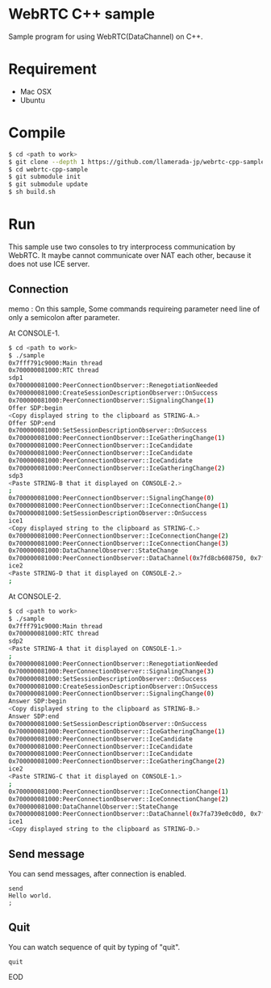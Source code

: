 # WebRTC C++ sample
Sample program for using WebRTC(DataChannel) on C++.

# Requirement

* Mac OSX
* Ubuntu

# Compile

```sh
$ cd <path to work>
$ git clone --depth 1 https://github.com/llamerada-jp/webrtc-cpp-sample.git
$ cd webrtc-cpp-sample
$ git submodule init
$ git submodule update
$ sh build.sh
```

# Run

This sample use two consoles to try interprocess communication by WebRTC.
It maybe cannot communicate over NAT each other, because it does not use ICE server.

## Connection

memo : On this sample, Some commands requireing parameter need line of only a semicolon after parameter.

At CONSOLE-1.

```sh
$ cd <path to work>
$ ./sample
0x7fff791c9000:Main thread
0x700000081000:RTC thread
sdp1
0x700000081000:PeerConnectionObserver::RenegotiationNeeded
0x700000081000:CreateSessionDescriptionObserver::OnSuccess
0x700000081000:PeerConnectionObserver::SignalingChange(1)
Offer SDP:begin
<Copy displayed string to the clipboard as STRING-A.>
Offer SDP:end
0x700000081000:SetSessionDescriptionObserver::OnSuccess
0x700000081000:PeerConnectionObserver::IceGatheringChange(1)
0x700000081000:PeerConnectionObserver::IceCandidate
0x700000081000:PeerConnectionObserver::IceCandidate
0x700000081000:PeerConnectionObserver::IceCandidate
0x700000081000:PeerConnectionObserver::IceGatheringChange(2)
sdp3
<Paste STRING-B that it displayed on CONSOLE-2.>
;
0x700000081000:PeerConnectionObserver::SignalingChange(0)
0x700000081000:PeerConnectionObserver::IceConnectionChange(1)
0x700000081000:SetSessionDescriptionObserver::OnSuccess
ice1
<Copy displayed string to the clipboard as STRING-C.>
0x700000081000:PeerConnectionObserver::IceConnectionChange(2)
0x700000081000:PeerConnectionObserver::IceConnectionChange(3)
0x700000081000:DataChannelObserver::StateChange
0x700000081000:PeerConnectionObserver::DataChannel(0x7fd8cb608750, 0x7fd8cb71bef0)
ice2
<Paste STRING-D that it displayed on CONSOLE-2.>
;
```

At CONSOLE-2.

```sh
$ cd <path to work>
$ ./sample
0x7fff791c9000:Main thread
0x700000081000:RTC thread
sdp2
<Paste STRING-A that it displayed on CONSOLE-1.>
;
0x700000081000:PeerConnectionObserver::RenegotiationNeeded
0x700000081000:PeerConnectionObserver::SignalingChange(3)
0x700000081000:SetSessionDescriptionObserver::OnSuccess
0x700000081000:CreateSessionDescriptionObserver::OnSuccess
0x700000081000:PeerConnectionObserver::SignalingChange(0)
Answer SDP:begin
<Copy displayed string to the clipboard as STRING-B.>
Answer SDP:end
0x700000081000:SetSessionDescriptionObserver::OnSuccess
0x700000081000:PeerConnectionObserver::IceGatheringChange(1)
0x700000081000:PeerConnectionObserver::IceCandidate
0x700000081000:PeerConnectionObserver::IceCandidate
0x700000081000:PeerConnectionObserver::IceCandidate
0x700000081000:PeerConnectionObserver::IceGatheringChange(2)
ice2
<Paste STRING-C that it displayed on CONSOLE-1.>
;
0x700000081000:PeerConnectionObserver::IceConnectionChange(1)
0x700000081000:PeerConnectionObserver::IceConnectionChange(2)
0x700000081000:DataChannelObserver::StateChange
0x700000081000:PeerConnectionObserver::DataChannel(0x7fa739e0c0d0, 0x7fa739e08b80)
ice1
<Copy displayed string to the clipboard as STRING-D.>
```

## Send message

You can send messages, after connection is enabled.

```
send
Hello world.
;
```

## Quit

You can watch sequence of quit by typing of "quit".

```
quit
```

EOD
